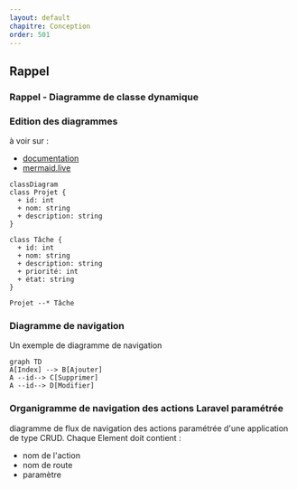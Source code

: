 ```yaml
---
layout: default
chapitre: Conception
order: 501
---
```


## Rappel 



### Rappel - Diagramme de classe dynamique

<!-- TODO uml-2 : Rappel 
- réalisation d'un exposé sur 
- diagramme de séquence dynamique
- diagramme de classe dynamique  
-->


### Edition des diagrammes 

à voir sur : 

- [documentation](https://mermaid.js.org/syntax/classDiagram.html)
- [mermaid.live](https://mermaid.live/)

````mermaid
classDiagram
class Projet {
  + id: int
  + nom: string
  + description: string
}

class Tâche {
  + id: int
  + nom: string
  + description: string
  + priorité: int
  + état: string
}

Projet --* Tâche

````

### Diagramme de navigation 

Un exemple de diagramme de navigation

````mermaid
graph TD
A[Index] --> B[Ajouter]
A --id--> C[Supprimer]
A --id--> D[Modifier]
````


### Organigramme de navigation des actions Laravel paramétrée

diagramme de flux de navigation des actions paramétrée d'une application de type CRUD. 
Chaque Element doit contient :
- nom de l'action
- nom de route 
- paramètre 

